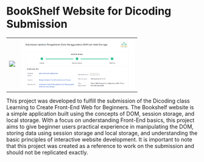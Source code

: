 <h1>BookShelf Website for Dicoding Submission</h1>
<table>
  <tr>
    <td><img src="https://cdn.dribbble.com/userupload/12933202/file/original-918e80702dc9796edbe2cf7de522036f.png?resize=1200x1546" width="300"></td>
    <td><img src="https://github.com/dani1006/BookShelf/blob/master/Screenshot%20(2170).png" width="300"></td>
  </tr>
</table>
 

<p>This project was developed to fulfill the submission of the Dicoding class Learning to Create Front-End Web for Beginners. The Bookshelf website is a simple application built using the concepts of DOM, session storage, and local storage. With a focus on understanding Front-End basics, this project aims to give beginner users practical experience in manipulating the DOM, storing data using session storage and local storage, and understanding the basic principles of interactive website development. 
It is important to note that this project was created as a reference to work on the submission and should not be replicated exactly.</p>
